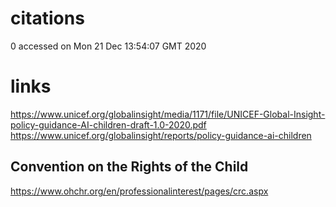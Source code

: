 # citations

0 accessed on Mon 21 Dec 13:54:07 GMT 2020




# links
https://www.unicef.org/globalinsight/media/1171/file/UNICEF-Global-Insight-policy-guidance-AI-children-draft-1.0-2020.pdf 
https://www.unicef.org/globalinsight/reports/policy-guidance-ai-children 



##  Convention on the Rights of the Child
https://www.ohchr.org/en/professionalinterest/pages/crc.aspx
